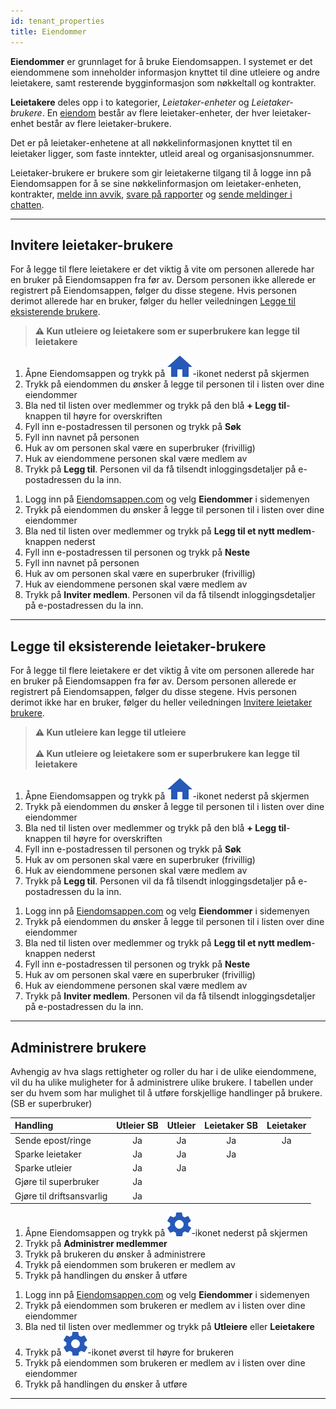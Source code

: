 ```yaml
---
id: tenant_properties
title: Eiendommer
---
```



**Eiendommer** er grunnlaget for å bruke Eiendomsappen. I systemet er det eiendommene som inneholder informasjon knyttet til dine utleiere og andre leietakere, samt resterende bygginformasjon som nøkkeltall og kontrakter.

**Leietakere** deles opp i to kategorier, _Leietaker-enheter_ og _Leietaker-brukere_. En [eiendom](landlord_properties) består av flere leietaker-enheter, der hver leietaker-enhet består av flere leietaker-brukere.

Det er på leietaker-enhetene at all nøkkelinformasjonen knyttet til en leietaker ligger, som faste inntekter, utleid areal og organisasjonsnummer.

Leietaker-brukere er brukere som gir leietakerne tilgang til å logge inn på Eiendomsappen for å se sine nøkkelinformasjon om leietaker-enheten, kontrakter, [melde inn avvik](tenant_deviations), [svare på rapporter](tenant_reports) og [sende meldinger i chatten](tenant_chat).

---

## Invitere leietaker-brukere
For å legge til flere leietakere er det viktig å vite om personen allerede har en bruker på Eiendomsappen fra før av. Dersom personen ikke allerede er registrert på Eiendomsappen, følger du disse stegene. Hvis personen derimot allerede har en bruker, følger du heller veiledningen [Legge til eksisterende brukere](tenant_properties#legge-til-eksisterende-leietaker-brukere). 

>**⚠️ Kun utleiere og leietakere som er superbrukere kan legge til leietakere**

<!--DOCUSAURUS_CODE_TABS-->
<!--Mobil-->
1. Åpne Eiendomsappen og trykk på ![Eiendommer](assets/tab_properties.png)-ikonet nederst på skjermen
1. Trykk på eiendommen du ønsker å legge til personen til i listen over dine eiendommer
1. Bla ned til listen over medlemmer og trykk på den blå **+ Legg til**-knappen til høyre for overskriften
1. Fyll inn e-postadressen til personen og trykk på **Søk**
1. Fyll inn navnet på personen
1. Huk av om personen skal være en superbruker (frivillig)
1. Huk av eiendommene personen skal være medlem av
1. Trykk på **Legg til**. Personen vil da få tilsendt inloggingsdetaljer på e-postadressen du la inn.
<!--Web-->
1. Logg inn på [Eiendomsappen.com](https://eiendomsappen.com/dashboard) og velg **Eiendommer** i sidemenyen
1. Trykk på eiendommen du ønsker å legge til personen til i listen over dine eiendommer
1. Bla ned til listen over medlemmer og trykk på **Legg til et nytt medlem**-knappen nederst
1. Fyll inn e-postadressen til personen og trykk på **Neste**
1. Fyll inn navnet på personen
1. Huk av om personen skal være en superbruker (frivillig)
1. Huk av eiendommene personen skal være medlem av
1. Trykk på **Inviter medlem**. Personen vil da få tilsendt inloggingsdetaljer på e-postadressen du la inn.
<!--END_DOCUSAURUS_CODE_TABS-->



---



## Legge til eksisterende leietaker-brukere
For å legge til flere leietakere er det viktig å vite om personen allerede har en bruker på Eiendomsappen fra før av. Dersom personen allerede er registrert på Eiendomsappen, følger du disse stegene. Hvis personen derimot ikke har en bruker, følger du heller veiledningen [Invitere leietaker brukere](tenant_properties#invitere-leietaker-brukere). 

>**⚠️ Kun utleiere kan legge til utleiere**<br><br>
**⚠️ Kun utleiere og leietakere som er superbrukere kan legge til leietakere**

<!--DOCUSAURUS_CODE_TABS-->
<!--Mobil-->
1. Åpne Eiendomsappen og trykk på ![Eiendommer](assets/tab_properties.png)-ikonet nederst på skjermen
1. Trykk på eiendommen du ønsker å legge til personen til i listen over dine eiendommer
1. Bla ned til listen over medlemmer og trykk på den blå **+ Legg til**-knappen til høyre for overskriften
1. Fyll inn e-postadressen til personen og trykk på **Søk**
1. Huk av om personen skal være en superbruker (frivillig)
1. Huk av eiendommene personen skal være medlem av
1. Trykk på **Legg til**. Personen vil da få tilsendt inloggingsdetaljer på e-postadressen du la inn.
<!--Web-->
1. Logg inn på [Eiendomsappen.com](https://eiendomsappen.com/dashboard) og velg **Eiendommer** i sidemenyen
1. Trykk på eiendommen du ønsker å legge til personen til i listen over dine eiendommer
1. Bla ned til listen over medlemmer og trykk på **Legg til et nytt medlem**-knappen nederst
1. Fyll inn e-postadressen til personen og trykk på **Neste**
1. Huk av om personen skal være en superbruker (frivillig)
1. Huk av eiendommene personen skal være medlem av
1. Trykk på **Inviter medlem**. Personen vil da få tilsendt inloggingsdetaljer på e-postadressen du la inn.
<!--END_DOCUSAURUS_CODE_TABS-->



---



## Administrere brukere
Avhengig av hva slags rettigheter og roller du har i de ulike eiendommene, vil du ha ulike muligheter for å administrere ulike brukere. I tabellen under ser du hvem som har mulighet til å utføre forskjellige handlinger på brukere. (SB er superbruker)

| Handling | Utleier SB | Utleier | Leietaker SB | Leietaker |
|:----|:----:|:----:|:----:|:----:|
| Sende epost/ringe | Ja | Ja | Ja | Ja |
| Sparke leietaker | Ja | Ja | Ja |  |
| Sparke utleier | Ja | Ja |  |  |
| Gjøre til superbruker | Ja |  |  |  |
| Gjøre til driftsansvarlig | Ja |  |  |  |

<!--DOCUSAURUS_CODE_TABS-->
<!--Mobil-->
1. Åpne Eiendomsappen og trykk på ![Innstillinger](assets/gear.png)-ikonet nederst på skjermen
1. Trykk på **Administrer medlemmer**
1. Trykk på brukeren du ønsker å administrere
1. Trykk på eiendommen som brukeren er medlem av
1. Trykk på handlingen du ønsker å utføre
<!--Web-->
1. Logg inn på [Eiendomsappen.com](https://eiendomsappen.com/dashboard) og velg **Eiendommer** i sidemenyen
1. Trykk på eiendommen som brukeren er medlem av i listen over dine eiendommer
1. Bla ned til listen over medlemmer og trykk på **Utleiere** eller **Leietakere**
1. Trykk på ![Tannhjul](assets/gear.png)-ikonet øverst til høyre for brukeren
1. Trykk på eiendommen som brukeren er medlem av i listen over dine eiendommer
1. Trykk på handlingen du ønsker å utføre
<!--END_DOCUSAURUS_CODE_TABS-->



---